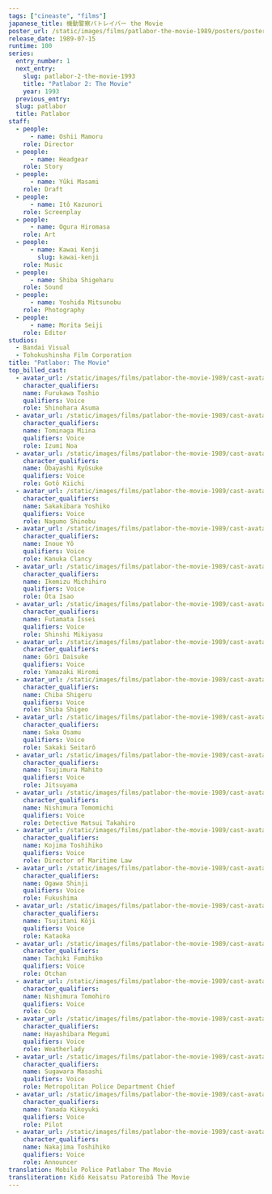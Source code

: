 ```yaml
---
tags: ["cineaste", "films"]
japanese_title: 機動警察パトレイバー the Movie
poster_url: /static/images/films/patlabor-the-movie-1989/posters/poster.jpg
release_date: 1989-07-15
runtime: 100
series:
  entry_number: 1
  next_entry:
    slug: patlabor-2-the-movie-1993
    title: "Patlabor 2: The Movie"
    year: 1993
  previous_entry:
  slug: patlabor
  title: Patlabor
staff:
  - people:
      - name: Oshii Mamoru
    role: Director
  - people:
      - name: Headgear
    role: Story
  - people:
      - name: Yûki Masami
    role: Draft
  - people:
      - name: Itô Kazunori
    role: Screenplay
  - people:
      - name: Ogura Hiromasa
    role: Art
  - people:
      - name: Kawai Kenji
        slug: kawai-kenji
    role: Music
  - people:
      - name: Shiba Shigeharu
    role: Sound
  - people:
      - name: Yoshida Mitsunobu
    role: Photography
  - people:
      - name: Morita Seiji
    role: Editor
studios:
  - Bandai Visual
  - Tohokushinsha Film Corporation
title: "Patlabor: The Movie"
top_billed_cast:
  - avatar_url: /static/images/films/patlabor-the-movie-1989/cast-avatars/toshio-furukawa-0.jpg
    character_qualifiers:
    name: Furukawa Toshio
    qualifiers: Voice
    role: Shinohara Asuma
  - avatar_url: /static/images/films/patlabor-the-movie-1989/cast-avatars/miina-tominaga-0.jpg
    character_qualifiers:
    name: Tominaga Miina
    qualifiers: Voice
    role: Izumi Noa
  - avatar_url: /static/images/films/patlabor-the-movie-1989/cast-avatars/ryusuke-obayashi-0.jpg
    character_qualifiers:
    name: Ôbayashi Ryûsuke
    qualifiers: Voice
    role: Gotô Kiichi
  - avatar_url: /static/images/films/patlabor-the-movie-1989/cast-avatars/yoshiko-sakakibara-0.jpg
    character_qualifiers:
    name: Sakakibara Yoshiko
    qualifiers: Voice
    role: Nagumo Shinobu
  - avatar_url: /static/images/films/patlabor-the-movie-1989/cast-avatars/yo-inoue-0.jpg
    character_qualifiers:
    name: Inoue Yô
    qualifiers: Voice
    role: Kanuka Clancy
  - avatar_url: /static/images/films/patlabor-the-movie-1989/cast-avatars/michihiro-ikemizu-0.jpg
    character_qualifiers:
    name: Ikemizu Michihiro
    qualifiers: Voice
    role: Ôta Isao
  - avatar_url: /static/images/films/patlabor-the-movie-1989/cast-avatars/issei-futamata-0.jpg
    character_qualifiers:
    name: Futamata Issei
    qualifiers: Voice
    role: Shinshi Mikiyasu
  - avatar_url: /static/images/films/patlabor-the-movie-1989/cast-avatars/daisuke-gori-0.jpg
    character_qualifiers:
    name: Gôri Daisuke
    qualifiers: Voice
    role: Yamazaki Hiromi
  - avatar_url: /static/images/films/patlabor-the-movie-1989/cast-avatars/shigeru-chiba-0.jpg
    character_qualifiers:
    name: Chiba Shigeru
    qualifiers: Voice
    role: Shiba Shigeo
  - avatar_url: /static/images/films/patlabor-the-movie-1989/cast-avatars/osamu-saka-0.jpg
    character_qualifiers:
    name: Saka Osamu
    qualifiers: Voice
    role: Sakaki Seitarô
  - avatar_url: /static/images/films/patlabor-the-movie-1989/cast-avatars/mahito-tsujimura-0.jpg
    character_qualifiers:
    name: Tsujimura Mahito
    qualifiers: Voice
    role: Jitsuyama
  - avatar_url: /static/images/films/patlabor-the-movie-1989/cast-avatars/tomomichi-nishimura-0.jpg
    character_qualifiers:
    name: Nishimura Tomomichi
    qualifiers: Voice
    role: Detective Matsui Takahiro
  - avatar_url: /static/images/films/patlabor-the-movie-1989/cast-avatars/toshihiko-kojima-0.jpg
    character_qualifiers:
    name: Kojima Toshihiko
    qualifiers: Voice
    role: Director of Maritime Law
  - avatar_url: /static/images/films/patlabor-the-movie-1989/cast-avatars/shinji-ogawa-0.jpg
    character_qualifiers:
    name: Ogawa Shinji
    qualifiers: Voice
    role: Fukushima
  - avatar_url: /static/images/films/patlabor-the-movie-1989/cast-avatars/koji-tsujitani-0.jpg
    character_qualifiers:
    name: Tsujitani Kôji
    qualifiers: Voice
    role: Kataoka
  - avatar_url: /static/images/films/patlabor-the-movie-1989/cast-avatars/fumihiko-tachiki-0.jpg
    character_qualifiers:
    name: Tachiki Fumihiko
    qualifiers: Voice
    role: Otchan
  - avatar_url: /static/images/films/patlabor-the-movie-1989/cast-avatars/tomohiro-nishimura-0.jpg
    character_qualifiers:
    name: Nishimura Tomohiro
    qualifiers: Voice
    role: Cop
  - avatar_url: /static/images/films/patlabor-the-movie-1989/cast-avatars/megumi-hayashibara-0.jpg
    character_qualifiers:
    name: Hayashibara Megumi
    qualifiers: Voice
    role: Weatherlady
  - avatar_url: /static/images/films/patlabor-the-movie-1989/cast-avatars/masashi-sugawara-0.jpg
    character_qualifiers:
    name: Sugawara Masashi
    qualifiers: Voice
    role: Metropolitan Police Department Chief
  - avatar_url: /static/images/films/patlabor-the-movie-1989/cast-avatars/kiyoyuki-yanada-0.jpg
    character_qualifiers:
    name: Yanada Kikoyuki
    qualifiers: Voice
    role: Pilot
  - avatar_url: /static/images/films/patlabor-the-movie-1989/cast-avatars/toshihiko-nakajima-0.jpg
    character_qualifiers:
    name: Nakajima Toshihiko
    qualifiers: Voice
    role: Announcer
translation: Mobile Police Patlabor The Movie
transliteration: Kidô Keisatsu Patoreibâ The Movie
---
```

